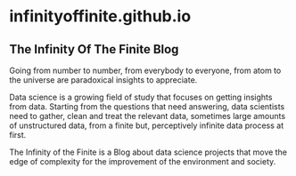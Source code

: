 # infinityoffinite.github.io

## The Infinity Of The Finite Blog

Going from number to number, from everybody to everyone, from atom to the universe are paradoxical insights to appreciate.

Data science is a growing field of study that focuses on getting insights from data. Starting from the questions that need answering, data scientists need to gather, clean and treat the relevant data, sometimes large amounts of unstructured data, from a finite but, perceptively infinite data process at first.

The Infinity of the Finite is a Blog about data science projects that move the edge of complexity for the improvement of the environment and society.


